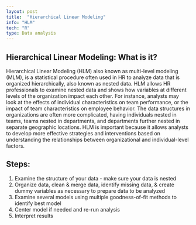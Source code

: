 ```yaml
---
layout: post
title:  "Hierarchical Linear Modeling"
info: "HLM"
tech: "R"
type: Data analysis
---
```


## Hierarchical Linear Modeling: What is it?

Hierarchical Linear Modeling (HLM) also known as multi-level modeling (MLM), is a statistical procedure often used in HR to analyze data that is organized hierarchically, also known as nested data. HLM allows HR professionals to examine nested data and shows how variables at different levels of the organization impact each other. For instance, analysts may look at the effects of individual characteristics on team performance, or the impact of team characteristics on employee behavior. The data structures in organizations are often more complicated, having individuals nested in teams, teams nested in departments, and departments further nested in separate geographic locations. HLM is important because it allows analysts to develop more effective strategies and interventions based on understanding the relationships between organizational and individual-level factors. 

## Steps:

1. Examine the structure of your data - make sure your data is nested
2. Organize data, clean & merge data, identify missing data, & create dummy variables as necessary to prepare data to be analyzed
3. Examine several models using multiple goodness-of-fit methods to identify best model
4. Center model if needed and re-run analysis
5. Interpret results

